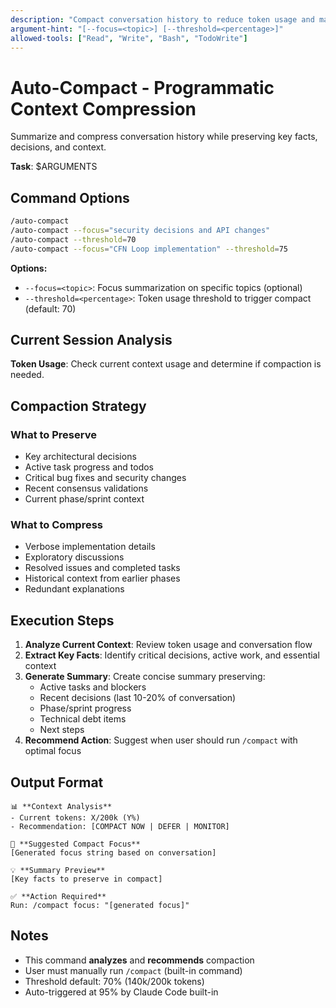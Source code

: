 ```yaml
---
description: "Compact conversation history to reduce token usage and maintain context efficiency"
argument-hint: "[--focus=<topic>] [--threshold=<percentage>]"
allowed-tools: ["Read", "Write", "Bash", "TodoWrite"]
---
```


# Auto-Compact - Programmatic Context Compression

Summarize and compress conversation history while preserving key facts, decisions, and context.

**Task**: $ARGUMENTS

## Command Options

```bash
/auto-compact
/auto-compact --focus="security decisions and API changes"
/auto-compact --threshold=70
/auto-compact --focus="CFN Loop implementation" --threshold=75
```

**Options:**
- `--focus=<topic>`: Focus summarization on specific topics (optional)
- `--threshold=<percentage>`: Token usage threshold to trigger compact (default: 70)

## Current Session Analysis

**Token Usage**: Check current context usage and determine if compaction is needed.

## Compaction Strategy

### What to Preserve
- Key architectural decisions
- Active task progress and todos
- Critical bug fixes and security changes
- Recent consensus validations
- Current phase/sprint context

### What to Compress
- Verbose implementation details
- Exploratory discussions
- Resolved issues and completed tasks
- Historical context from earlier phases
- Redundant explanations

## Execution Steps

1. **Analyze Current Context**: Review token usage and conversation flow
2. **Extract Key Facts**: Identify critical decisions, active work, and essential context
3. **Generate Summary**: Create concise summary preserving:
   - Active tasks and blockers
   - Recent decisions (last 10-20% of conversation)
   - Phase/sprint progress
   - Technical debt items
   - Next steps
4. **Recommend Action**: Suggest when user should run `/compact` with optimal focus

## Output Format

```
📊 **Context Analysis**
- Current tokens: X/200k (Y%)
- Recommendation: [COMPACT NOW | DEFER | MONITOR]

🎯 **Suggested Compact Focus**
[Generated focus string based on conversation]

💡 **Summary Preview**
[Key facts to preserve in compact]

✅ **Action Required**
Run: /compact focus: "[generated focus]"
```

## Notes

- This command **analyzes** and **recommends** compaction
- User must manually run `/compact` (built-in command)
- Threshold default: 70% (140k/200k tokens)
- Auto-triggered at 95% by Claude Code built-in

